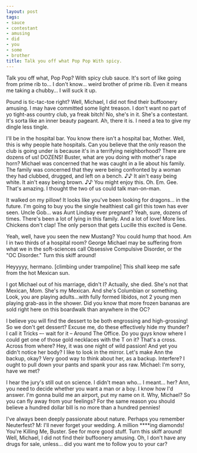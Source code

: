 ```yaml
---
layout: post
tags:
- sauce
- contestant
- amusing
- did
- you
- some
- brother
title: Talk you off what Pop Pop With spicy.
---
```


Talk you off what, Pop Pop? With spicy club sauce. It's sort of like going from prime rib to… I don't know… weird brother of prime rib. Even it means me taking a chubby… I will suck it up. 

Pound is tic-tac-toe right? Well, Michael, I did not find their buffoonery amusing. I may have committed some light treason. I don't want no part of yo tight-ass country club, ya freak bitch! No, she's in it. She's a contestant. It's sorta like an inner beauty pageant. Ah, there it is. I need a tea to give my dingle less tingle. 

I'll be in the hospital bar. You know there isn't a hospital bar, Mother. Well, this is why people hate hospitals. Can you believe that the only reason the club is going under is because it's in a terrifying neighborhood? There are dozens of us! DOZENS! Buster, what are you doing with mother's rape horn? Michael was concerned that he was caught in a lie about his family. The family was concerned that they were being confronted by a woman they had clubbed, drugged, and left on a bench. ♪♪ It ain't easy being white. It ain't easy being brown. ♪♪ You might enjoy this.  Oh. Em. Gee. That's amazing. I thought the two of us could talk man-on-man. 

It walked on my pillow! It looks like you've been looking for dragons… in the future. I'm going to buy you the single healthiest call girl this town has ever seen. Uncle Gob… was Aunt Lindsay ever pregnant? Yeah, sure, dozens of times. There's been a lot of lying in this family. And a lot of love! More lies. Chickens don't clap! The only person that gets Lucille this excited is Gene. 

Yeah, well, have you seen the new Mustang? You could hump that hood. Am I in two thirds of a hospital room? George Michael may be suffering from what we in the soft-sciences call Obsessive Compulsive Disorder, or the "OC Disorder." Turn this skiff around! 

Heyyyyy, hermano. [climbing under trampoline] This shall keep me safe from the hot Mexican sun. 

I got Michael out of his marriage, didn't I? Actually, she died. She's not that Mexican, Mom. She's my Mexican. And she's Columbian or something. Look, you are playing adults…with fully formed libidos, not 2 young men playing grab-ass in the shower. Did you know that more frozen bananas are sold right here on this boardwalk than anywhere in the OC? 

I believe you will find the dessert to be both engrossing and high-grossing!  So we don't get dessert? Excuse me, do these effectively hide my thunder? I call it Tricks –- wait for it – Around The Office. Do you guys know where I could get one of those gold necklaces with the T on it? That's a cross. Across from where? Hey, it was one night of wild passion! And yet you didn't notice her body? I like to look in the mirror. Let's make Ann the backup, okay? Very good way to think about her, as a backup. Interfere? I ought to pull down your pants and spank your ass raw. Michael: I'm sorry, have we met? 

I hear the jury's still out on science. I didn't mean who… I meant… her? Ann, you need to decide whether you want a man or a boy. I know how I'd answer. I'm gonna build me an airport, put my name on it. Why, Michael? So you can fly away from your feelings? For the same reason you should believe a hundred dollar bill is no more than a hundred pennies! 

I've always been deeply passionate about nature. Perhaps you remember Neuterfest? M: I'll never forget your wedding. A million ****ing diamonds! You're Killing Me, Buster. See for more good stuff. Turn this skiff around! Well, Michael, I did not find their buffoonery amusing. Oh, I don't have any drugs for sale, unless… did you want me to follow you to your car? 


